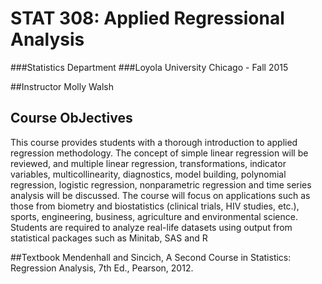 STAT 308: Applied Regressional Analysis
=========================================
###Statistics Department 
###Loyola University Chicago - Fall 2015

##Instructor
Molly Walsh

## Course ObJectives

This course provides students with a thorough introduction to applied regression methodology. The concept of simple
linear regression will be reviewed, and multiple linear regression, transformations, indicator variables,
multicollinearity, diagnostics, model building, polynomial regression, logistic regression, nonparametric regression
and time series analysis will be discussed. The course will focus on applications such as those from biometry and
biostatistics (clinical trials, HIV studies, etc.), sports, engineering, business, agriculture and environmental science.
Students are required to analyze real-life datasets using output from statistical packages such as Minitab, SAS and R

##Textbook
Mendenhall and Sincich, A Second Course in Statistics: Regression Analysis, 7th Ed., Pearson, 2012.
